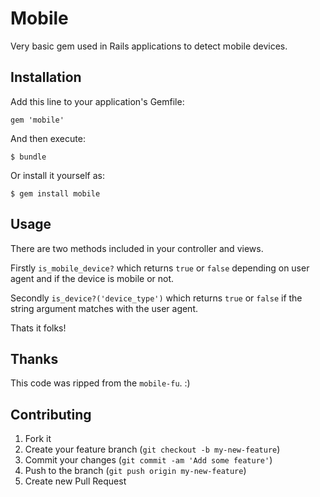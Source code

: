 # Mobile

Very basic gem used in Rails applications to detect mobile devices.

## Installation

Add this line to your application's Gemfile:

    gem 'mobile'

And then execute:

    $ bundle

Or install it yourself as:

    $ gem install mobile

## Usage

There are two methods included in your controller and views.

Firstly `is_mobile_device?` which returns `true` or `false` depending on user agent and if the device is mobile or not.

Secondly `is_device?('device_type')` which returns `true` or `false` if the string argument matches with the user agent.

Thats it folks!

## Thanks

This code was ripped from the `mobile-fu`. :)

## Contributing

1. Fork it
2. Create your feature branch (`git checkout -b my-new-feature`)
3. Commit your changes (`git commit -am 'Add some feature'`)
4. Push to the branch (`git push origin my-new-feature`)
5. Create new Pull Request
